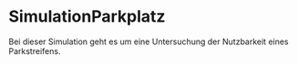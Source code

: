 # SimulationParkplatz
 Bei dieser Simulation geht es um eine Untersuchung der Nutzbarkeit eines Parkstreifens.
